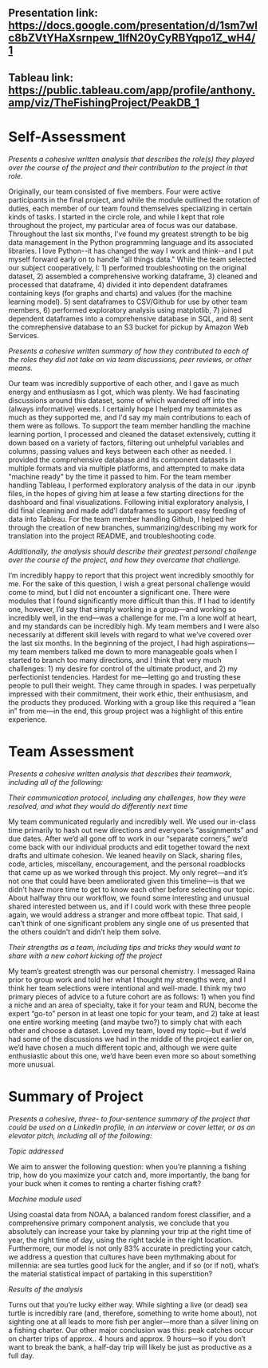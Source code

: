 ## Presentation link: https://docs.google.com/presentation/d/1sm7wlc8bZVtYHaXsrnpew_1lfN20yCyRBYqpo1Z_wH4/1
## Tableau link:  https://public.tableau.com/app/profile/anthony.amp/viz/TheFishingProject/PeakDB_1

# Self-Assessment

*Presents a cohesive written analysis that describes the role(s) they played over the course of the project and their contribution to the project in that role.*

Originally, our team consisted of five members.  Four were active participants in the final project, and while the module outlined the rotation of duties, each member of our team found themselves specializing in certain kinds of tasks.  I started in the circle role, and while I kept that role throughout the project, my particular area of focus was our database.  Throughout the last six months, I've found my greatest strength to be big data management in the Python programming language and its associated libraries.  I love Python--it has changed the way I work and think--and I put myself forward early on to handle "all things data."  While the team selected our subject cooperatively, I: 1) performed troubleshooting on the original dataset, 2) assembled a comprehensive working dataframe, 3) cleaned and processed that dataframe, 4) divided it into dependent dataframes containing keys (for graphs and charts) and values (for the machine learning model). 5) sent dataframes to CSV/Github for use by other team members, 6) performed exploratory analysis using matplotlib, 7) joined dependent dataframes into a comprehensive database in SQL, and 8) sent the comrephensive database to an S3 bucket for pickup by Amazon Web Services.

*Presents a cohesive written summary of how they contributed to each of the roles they did not take on via team discussions, peer reviews, or other means.*

Our team was incredibly supportive of each other, and I gave as much energy and enthusiasm as I got, which was plenty.  We had fascinating discussions around this dataset, some of which wandered off into the (always informative) weeds.  I certainly hope I helped my teammates as much as they supported me, and I'd say my main contributions to each of them were as follows.  To support the team member handling the machine learning portion, I processed and cleaned the dataset extensively, cutting it down based on a variety of factors, filtering out unhelpful variables and columns, passing values and keys between each other as needed.  I provided the comprehensive database and its component datasets in multiple formats and via multiple platforms, and attempted to make data "machine ready" by the time it passed to him.  For the team member handling Tableau, I performed exploratory analysis of the data in our .ipynb files, in the hopes of giving him at lease a few starting directions for the dashboard and final visualizations.  Following initial exploratory analysis, I did final cleaning and made add'l dataframes to support easy feeding of data into Tableau.  For the team member handling Github, I helped her through the creation of new branches, summarizing/describing my work for translation into the project README, and troubleshooting code.

*Additionally, the analysis should describe their greatest personal challenge over the course of the project, and how they overcame that challenge.*

I’m incredibly happy to report that this project went incredibly smoothly for me.  For the sake of this question, I wish a great personal challenge would come to mind, but I did not encounter a significant one.  There were modules that I found significantly more difficult than this.  If I had to identify one, however, I’d say that simply working in a group—and working so incredibly well, in the end—was a challenge for me.  I’m a lone wolf at heart, and my standards can be incredibly high.  My team members and I were also necessarily at different skill levels with regard to what we’ve covered over the last six months.  In the beginning of the project, I had high aspirations—my team members talked me down to more manageable goals when I started to branch too many directions, and I think that very much challenges: 1) my desire for control of the ultimate product, and 2) my perfectionist tendencies.  Hardest for me—letting go and trusting these people to pull their weight.  They came through in spades.  I was perpetually impressed with their commitment, their work ethic, their enthusiasm, and the products they produced.  Working with a group like this required a “lean in” from me—in the end, this group project was a highlight of this entire experience.

# Team Assessment

*Presents a cohesive written analysis that describes their teamwork, including all of the following:*

*Their communication protocol, including any challenges, how they were resolved, and what they would do differently next time*

My team communicated regularly and incredibly well.  We used our in-class time primarily to hash out new directions and everyone’s “assignments” and due dates.  After we’d all gone off to work in our “separate corners,” we’d come back with our individual products and edit together toward the next drafts and ultimate cohesion.  We leaned heavily on Slack, sharing files, code, articles, miscellany, encouragement, and the personal roadblocks that came up as we worked through this project.  My only regret—and it’s not one that could have been ameliorated given this timeline—is that we didn’t have more time to get to know each other before selecting our topic.  About halfway thru our workflow, we found some interesting and unusual shared interested between us, and if I could work with these three people again, we would address a stranger and more offbeat topic.  That said, I can’t think of one significant problem any single one of us presented that the others couldn’t and didn’t help them solve.

*Their strengths as a team, including tips and tricks they would want to share with a new cohort kicking off the project*

My team’s greatest strength was our personal chemistry.  I messaged Raina prior to group work and told her what I thought my strengths were, and I think her team selections were intentional and well-made.  I think my two primary pieces of advice to a future cohort are as follows: 1) when you find a niche and an area of specialty, take it for your team and RUN, become the expert “go-to” person in at least one topic for your team, and 2) take at least one entire working meeting (and maybe two?) to simply chat with each other and choose a dataset.  Loved my team, loved my topic—but if we’d had some of the discussions we had in the middle of the project earlier on, we’d have chosen a much different topic and, although we were quite enthusiastic about this one, we’d have been even more so about something more unusual.

# Summary of Project

*Presents a cohesive, three- to four-sentence summary of the project that could be used on a LinkedIn profile, in an interview or cover letter, or as an elevator pitch, including all of the following:*

*Topic addressed*

We aim to answer the following question: when you’re planning a fishing trip, how do you maximize your catch and, more importantly, the bang for your buck when it comes to renting a charter fishing craft?

*Machine module used*

Using coastal data from NOAA, a balanced random forest classifier, and a comprehensive primary component analysis, we conclude that you absolutely can increase your take by planning your trip at the right time of year, the right time of day, using the right tackle in the right location.  Furthermore, our model is not only 83% accurate in predicting your catch, we address a question that cultures have been mythmaking about for millennia:  are sea turtles good luck for the angler, and if so (or if not), what’s the material statistical impact of partaking in this superstition?

*Results of the analysis*

Turns out that you’re lucky either way.  While sighting a live (or dead) sea turtle is incredibly rare (and, therefore, something to write home about), not sighting one at all leads to more fish per angler—more than a silver lining on a fishing charter.  Our other major conclusion was this:  peak catches occur on charter trips of approx.. 4 hours and approx. 9 hours—so if you don’t want to break the bank, a half-day trip will likely be just as productive as a full day.
